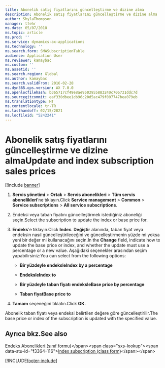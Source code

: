 ```yaml
---
title: Abonelik satış fiyatlarını güncelleştirme ve dizine alma
description: Abonelik satış fiyatlarını güncelleştirme ve dizine alma
author: ShylaThompson
manager: tfehr
ms.date: 05/07/2018
ms.topic: article
ms.prod: ''
ms.service: dynamics-ax-applications
ms.technology: ''
ms.search.form: SMASubscriptionTable
audience: Application User
ms.reviewer: kamaybac
ms.custom: ''
ms.assetid: ''
ms.search.region: Global
ms.author: kamaybac
ms.search.validFrom: 2016-02-28
ms.dyn365.ops.version: AX 7.0.0
ms.openlocfilehash: b365717cf49e8ae9503955883240c706731ddc7d
ms.sourcegitcommit: eaf330dbee1db96c20d5ac479f007747bea079eb
ms.translationtype: HT
ms.contentlocale: tr-TR
ms.lasthandoff: 02/15/2021
ms.locfileid: "5242241"
---
```

# <a name="update-and-index-subscription-sales-prices"></a><span data-ttu-id="f3364-103">Abonelik satış fiyatlarını güncelleştirme ve dizine alma</span><span class="sxs-lookup"><span data-stu-id="f3364-103">Update and index subscription sales prices</span></span> 

[!include [banner](../includes/banner.md)]


1.  <span data-ttu-id="f3364-104">**Servis yönetimi** \> **Ortak** \> **Servis abonelikleri** \> **Tüm servis abonelikleri**'ne tıklayın.</span><span class="sxs-lookup"><span data-stu-id="f3364-104">Click **Service management** \> **Common** \> **Service subscriptions** \> **All service subscriptions**.</span></span>

2.  <span data-ttu-id="f3364-105">Endeksi veya taban fiyatını güncelleştirmek istediğiniz aboneliği seçin.</span><span class="sxs-lookup"><span data-stu-id="f3364-105">Select the subscription to update the index or base price for.</span></span>

3.  <span data-ttu-id="f3364-106">**Endeks**'e tıklayın.</span><span class="sxs-lookup"><span data-stu-id="f3364-106">Click **Index**.</span></span> <span data-ttu-id="f3364-107">**Değiştir** alanında, taban fiyat veya endeksin nasıl güncelleştirileceğini ve güncelleştirmenin yüzde mi yoksa yeni bir değer mi kullanacağını seçin.</span><span class="sxs-lookup"><span data-stu-id="f3364-107">In the **Change** field, indicate how to update the base price or index, and whether the update must use a percentage or a new value.</span></span> <span data-ttu-id="f3364-108">Aşağıdaki seçenekler arasından seçim yapabilirsiniz:</span><span class="sxs-lookup"><span data-stu-id="f3364-108">You can select from the following options:</span></span>
    
      - <span data-ttu-id="f3364-109">**Bir yüzdeyle endeksle**</span><span class="sxs-lookup"><span data-stu-id="f3364-109">**Index by a percentage**</span></span>
    
      - <span data-ttu-id="f3364-110">**Endeksle**</span><span class="sxs-lookup"><span data-stu-id="f3364-110">**Index to**</span></span>
    
      - <span data-ttu-id="f3364-111">**Bir yüzdeyle taban fiyatı endeksle**</span><span class="sxs-lookup"><span data-stu-id="f3364-111">**Base price by percentage**</span></span>
    
      - <span data-ttu-id="f3364-112">**Taban fiyat**</span><span class="sxs-lookup"><span data-stu-id="f3364-112">**Base price to**</span></span>

4.  <span data-ttu-id="f3364-113">**Tamam** seçeneğini tıklatın.</span><span class="sxs-lookup"><span data-stu-id="f3364-113">Click **OK**.</span></span>

<span data-ttu-id="f3364-114">Abonelik taban fiyatı veya endeksi belirtilen değere göre güncelleştirilir.</span><span class="sxs-lookup"><span data-stu-id="f3364-114">The base price or index of the subscription is updated with the specified value.</span></span>

## <a name="see-also"></a><span data-ttu-id="f3364-115">Ayrıca bkz.</span><span class="sxs-lookup"><span data-stu-id="f3364-115">See also</span></span>

<span data-ttu-id="f3364-116">[Endeks Abonelikleri (sınıf formu)](https://technet.microsoft.com/library/aa558579\(v=ax.60\))</span><span class="sxs-lookup"><span data-stu-id="f3364-116">[Index subscription (class form)](https://technet.microsoft.com/library/aa558579\(v=ax.60\))</span></span>

  




[!INCLUDE[footer-include](../../includes/footer-banner.md)]